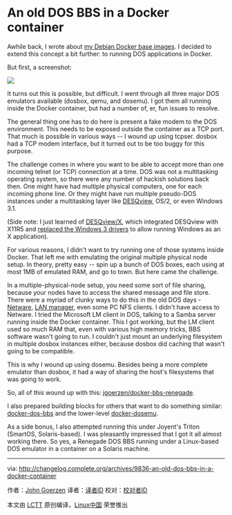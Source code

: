 An old DOS BBS in a Docker container
======
Awhile back, I wrote about [my Debian Docker base images][1]. I decided to extend this concept a bit further: to running DOS applications in Docker.

But first, a screenshot:

![][2]

It turns out this is possible, but difficult. I went through all three major DOS emulators available (dosbox, qemu, and dosemu). I got them all running inside the Docker container, but had a number of, er, fun issues to resolve.

The general thing one has to do here is present a fake modem to the DOS environment. This needs to be exposed outside the container as a TCP port. That much is possible in various ways -- I wound up using tcpser. dosbox had a TCP modem interface, but it turned out to be too buggy for this purpose.

The challenge comes in where you want to be able to accept more than one incoming telnet (or TCP) connection at a time. DOS was not a multitasking operating system, so there were any number of hackish solutions back then. One might have had multiple physical computers, one for each incoming phone line. Or they might have run multiple pseudo-DOS instances under a multitasking layer like [DESQview][3], OS/2, or even Windows 3.1.

(Side note: I just learned of [DESQview/X][4], which integrated DESQview with X11R5 and [replaced the Windows 3 drivers][5] to allow running Windows as an X application).

For various reasons, I didn't want to try running one of those systems inside Docker. That left me with emulating the original multiple physical node setup. In theory, pretty easy -- spin up a bunch of DOS boxes, each using at most 1MB of emulated RAM, and go to town. But here came the challenge.

In a multiple-physical-node setup, you need some sort of file sharing, because your nodes have to access the shared message and file store. There were a myriad of clunky ways to do this in the old DOS days - [Netware][6], [LAN manager][7], even some PC NFS clients. I didn't have access to Netware. I tried the Microsoft LM client in DOS, talking to a Samba server running inside the Docker container. This I got working, but the LM client used so much RAM that, even with various high memory tricks, BBS software wasn't going to run. I couldn't just mount an underlying filesystem in multiple dosbox instances either, because dosbox did caching that wasn't going to be compatible.

This is why I wound up using dosemu. Besides being a more complete emulator than dosbox, it had a way of sharing the host's filesystems that was going to work.

So, all of this wound up with this: [jgoerzen/docker-bbs-renegade][8].

I also prepared building blocks for others that want to do something similar: [docker-dos-bbs][9] and the lower-level [docker-dosemu][10].

As a side bonus, I also attempted running this under Joyent's Triton (SmartOS, Solaris-based). I was pleasantly impressed that I got it all almost working there. So yes, a Renegade DOS BBS running under a Linux-based DOS emulator in a container on a Solaris machine.



--------------------------------------------------------------------------------

via: http://changelog.complete.org/archives/9836-an-old-dos-bbs-in-a-docker-container

作者：[John Goerzen][a]
译者：[译者ID](https://github.com/译者ID)
校对：[校对者ID](https://github.com/校对者ID)

本文由 [LCTT](https://github.com/LCTT/TranslateProject) 原创编译，[Linux中国](https://linux.cn/) 荣誉推出

[a]:http://changelog.complete.org/archives/author/jgoerzen
[1]:https://changelog.complete.org/archives/9794-fixing-the-problems-with-docker-images
[2]:https://raw.githubusercontent.com/jgoerzen/docker-bbs-renegade/master/renegade-login.png
[3]:https://en.wikipedia.org/wiki/DESQview
[4]:http://toastytech.com/guis/dvx.html
[5]:http://toastytech.com/guis/dvx3.html
[6]:https://en.wikipedia.org/wiki/NetWare
[7]:https://en.wikipedia.org/wiki/LAN_Manager
[8]:https://github.com/jgoerzen/docker-bbs-renegade
[9]:https://github.com/jgoerzen/docker-dos-bbs
[10]:https://github.com/jgoerzen/docker-dosemu
